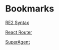 # Bookmarks

[RE2 Syntax](https://github.com/google/re2/wiki/Syntax)

[React Router](https://reacttraining.com/react-router/)

[SuperAgent](https://visionmedia.github.io/superagent/)
